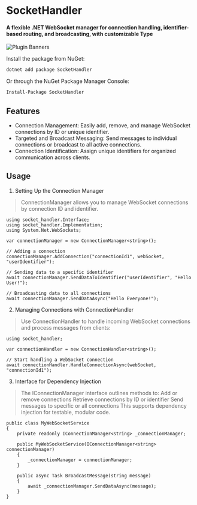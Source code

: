 # SocketHandler
#### A flexible .NET WebSocket manager for connection handling, identifier-based routing, and broadcasting, with customizable Type
 
![Plugin Banners](https://github.com/user-attachments/assets/1147e680-7be5-4845-87f9-795f1615993c)

Install the package from NuGet:
```bash
dotnet add package SocketHandler
```
Or through the NuGet Package Manager Console:
```bash
Install-Package SocketHandler
```

## Features

- Connection Management: Easily add, remove, and manage WebSocket connections by ID or unique identifier.
- Targeted and Broadcast Messaging: Send messages to individual connections or broadcast to all active connections.
- Connection Identification: Assign unique identifiers for organized communication across clients.
 
## Usage
1. Setting Up the Connection Manager
> ConnectionManager<TData> allows you to manage WebSocket connections by connection ID and identifier.

```
using socket_handler.Interface;
using socket_handler.Implementation;
using System.Net.WebSockets;

var connectionManager = new ConnectionManager<string>();

// Adding a connection
connectionManager.AddConnection("connectionId1", webSocket, "userIdentifier");

// Sending data to a specific identifier
await connectionManager.SendDataToIdentifier("userIdentifier", "Hello User!");

// Broadcasting data to all connections
await connectionManager.SendDataAsync("Hello Everyone!");

``` 

2. Managing Connections with ConnectionHandler
> Use ConnectionHandler<TData> to handle incoming WebSocket connections and process messages from clients:

```
using socket_handler;

var connectionHandler = new ConnectionHandler<string>();

// Start handling a WebSocket connection
await connectionHandler.HandleConnectionAsync(webSocket, "connectionId1");
```

3. Interface for Dependency Injection

> The IConnectionManager<TData> interface outlines methods to:
> Add or remove connections
> Retrieve connections by ID or identifier
> Send messages to specific or all connections
> This supports dependency injection for testable, modular code.

```
public class MyWebSocketService
{
    private readonly IConnectionManager<string> _connectionManager;

    public MyWebSocketService(IConnectionManager<string> connectionManager)
    {
        _connectionManager = connectionManager;
    }

    public async Task BroadcastMessage(string message)
    {
        await _connectionManager.SendDataAsync(message);
    }
}
```

